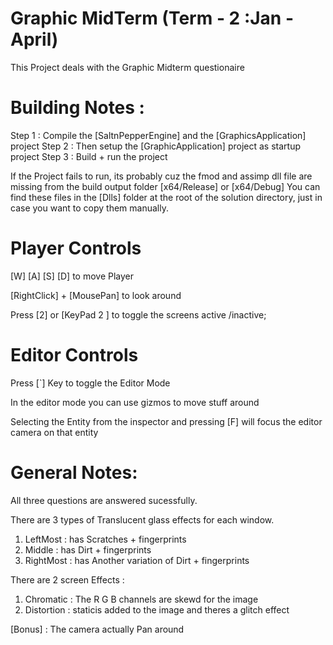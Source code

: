 # Graphic MidTerm (Term - 2  :Jan - April)

This Project deals with the Graphic Midterm questionaire


# Building Notes : 

Step 1 : Compile the [SaltnPepperEngine] and the [GraphicsApplication] project
Step 2 : Then setup the [GraphicApplication] project as startup project
Step 3 : Build + run the project

If the Project fails to run, its probably cuz the fmod and assimp dll file are missing from the build output folder [x64/Release] or [x64/Debug]
You can find these files in the [Dlls] folder at the root of the solution directory, just in case you want to copy them manually.

# Player Controls

[W] [A] [S] [D] to move Player

[RightClick] + [MousePan] to look around

Press [2] or [KeyPad 2 ] to toggle the screens active /inactive; 

# Editor Controls
Press [`] Key to toggle the Editor Mode 
 
In the editor mode you can use gizmos to move stuff around

Selecting the Entity from the inspector and pressing [F] will focus the editor camera on that entity

# General Notes: 

All three questions are answered sucessfully.

There are 3 types of Translucent glass effects for each window.
1) LeftMost : has Scratches + fingerprints
2) Middle : has Dirt + fingerprints
3) RightMost : has Another variation of Dirt + fingerprints

There are 2 screen Effects :
1) Chromatic : The R G B channels are skewd for the image
2) Distortion : staticis added to the image and theres a glitch effect

[Bonus] : 
The camera actually Pan around